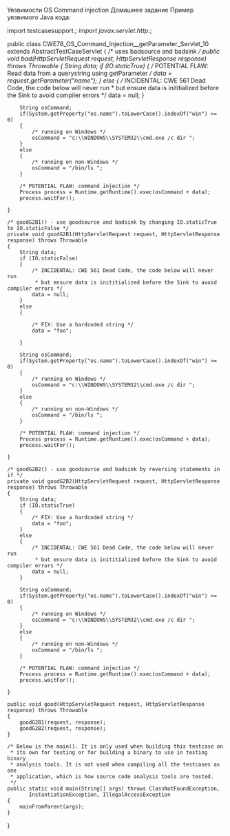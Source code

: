 Уязвимости OS Command injection
Домашнее задание
Пример уязвимого Java кода:

import testcasesupport.*;
import javax.servlet.http.*;

public class CWE78_OS_Command_Injection__getParameter_Servlet_10 extends AbstractTestCaseServlet
{
    /* uses badsource and badsink */
    public void bad(HttpServletRequest request, HttpServletResponse response) throws Throwable
    {
        String data;
        if (IO.staticTrue)
        {
            /* POTENTIAL FLAW: Read data from a querystring using getParameter */
            data = request.getParameter("name");
        }
        else
        {
            /* INCIDENTAL: CWE 561 Dead Code, the code below will never run
             * but ensure data is inititialized before the Sink to avoid compiler errors */
            data = null;
        }

        String osCommand;
        if(System.getProperty("os.name").toLowerCase().indexOf("win") >= 0)
        {
            /* running on Windows */
            osCommand = "c:\\WINDOWS\\SYSTEM32\\cmd.exe /c dir ";
        }
        else
        {
            /* running on non-Windows */
            osCommand = "/bin/ls ";
        }

        /* POTENTIAL FLAW: command injection */
        Process process = Runtime.getRuntime().exec(osCommand + data);
        process.waitFor();

    }

    /* goodG2B1() - use goodsource and badsink by changing IO.staticTrue to IO.staticFalse */
    private void goodG2B1(HttpServletRequest request, HttpServletResponse response) throws Throwable
    {
        String data;
        if (IO.staticFalse)
        {
            /* INCIDENTAL: CWE 561 Dead Code, the code below will never run
             * but ensure data is inititialized before the Sink to avoid compiler errors */
            data = null;
        }
        else
        {

            /* FIX: Use a hardcoded string */
            data = "foo";

        }

        String osCommand;
        if(System.getProperty("os.name").toLowerCase().indexOf("win") >= 0)
        {
            /* running on Windows */
            osCommand = "c:\\WINDOWS\\SYSTEM32\\cmd.exe /c dir ";
        }
        else
        {
            /* running on non-Windows */
            osCommand = "/bin/ls ";
        }

        /* POTENTIAL FLAW: command injection */
        Process process = Runtime.getRuntime().exec(osCommand + data);
        process.waitFor();

    }

    /* goodG2B2() - use goodsource and badsink by reversing statements in if */
    private void goodG2B2(HttpServletRequest request, HttpServletResponse response) throws Throwable
    {
        String data;
        if (IO.staticTrue)
        {
            /* FIX: Use a hardcoded string */
            data = "foo";
        }
        else
        {
            /* INCIDENTAL: CWE 561 Dead Code, the code below will never run
             * but ensure data is inititialized before the Sink to avoid compiler errors */
            data = null;
        }

        String osCommand;
        if(System.getProperty("os.name").toLowerCase().indexOf("win") >= 0)
        {
            /* running on Windows */
            osCommand = "c:\\WINDOWS\\SYSTEM32\\cmd.exe /c dir ";
        }
        else
        {
            /* running on non-Windows */
            osCommand = "/bin/ls ";
        }

        /* POTENTIAL FLAW: command injection */
        Process process = Runtime.getRuntime().exec(osCommand + data);
        process.waitFor();

    }

    public void good(HttpServletRequest request, HttpServletResponse response) throws Throwable
    {
        goodG2B1(request, response);
        goodG2B2(request, response);
    }

    /* Below is the main(). It is only used when building this testcase on
     * its own for testing or for building a binary to use in testing binary
     * analysis tools. It is not used when compiling all the testcases as one
     * application, which is how source code analysis tools are tested.
     */
    public static void main(String[] args) throws ClassNotFoundException,
           InstantiationException, IllegalAccessException
    {
        mainFromParent(args);
    }
}

